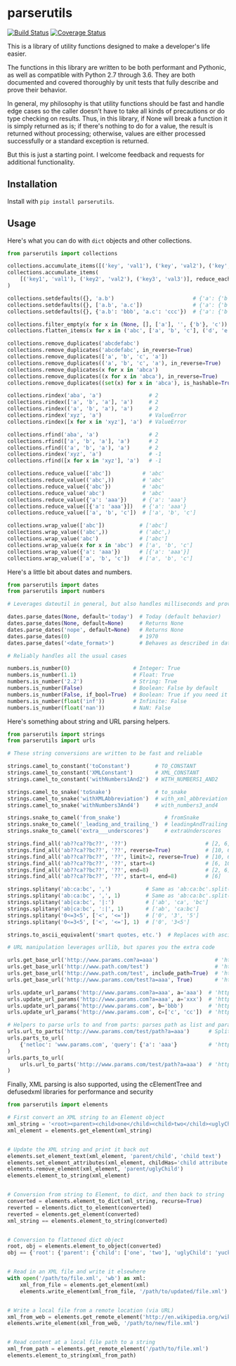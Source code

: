 # parserutils

[![Build Status](https://travis-ci.org/consbio/parserutils.png?branch=main)](https://travis-ci.org/consbio/parserutils)
[![Coverage Status](https://coveralls.io/repos/github/consbio/parserutils/badge.svg?branch=main)](https://coveralls.io/github/consbio/parserutils?branch=main)

This is a library of utility functions designed to make a developer's life easier.

The functions in this library are written to be both performant and Pythonic, as well as compatible with Python 2.7 through 3.6.
They are both documented and covered thoroughly by unit tests that fully describe and prove their behavior.

In general, my philosophy is that utility functions should be fast and handle edge cases so the caller doesn't have to take all kinds of precautions or do type checking on results.
Thus, in this library, if None will break a function it is simply returned as is; if there's nothing to do for a value, the result is returned without processing; otherwise, values are either processed successfully or a standard exception is returned.

But this is just a starting point. I welcome feedback and requests for additional functionality.


## Installation
Install with `pip install parserutils`.

## Usage

Here's what you can do with `dict` objects and other collections.
```python
from parserutils import collections

collections.accumulate_items([('key', 'val1'), ('key', 'val2'), ('key', 'val3')])   # {'key': ['val1', 'val2', 'val3']}
collections.accumulate_items(
    [('key1', 'val1'), ('key2', 'val2'), ('key3', 'val3')], reduce_each=True  # {'key1': 'val1', 'key2': 'val2', 'key3': 'val3'}
)

collections.setdefaults({}, 'a.b')                         # {'a': {'b': None}}
collections.setdefaults({}, ['a.b', 'a.c'])                # {'a': {'b': None, 'c': None}}
collections.setdefaults({}, {'a.b': 'bbb', 'a.c': 'ccc'})  # {'a': {'b': 'bbb', 'c': 'ccc'}}

collections.filter_empty(x for x in (None, [], ['a'], '', {'b'}, 'c'))      # [['a'], {'b'}, 'c']
collections.flatten_items(x for x in ('abc', ['a', 'b', 'c'], ('d', 'e')))  # ['abc', 'a', 'b', 'c', 'd', 'e']

collections.remove_duplicates('abcdefabc')                                 # 'abcdef'
collections.remove_duplicates('abcdefabc', in_reverse=True)                # 'defabc'
collections.remove_duplicates(['a', 'b', 'c', 'a'])                        # ['a', 'b', 'c']
collections.remove_duplicates(('a', 'b', 'c', 'a'), in_reverse=True)       # ('b', 'c', 'a')
collections.remove_duplicates(x for x in 'abca')                           # ['a', 'b', 'c']
collections.remove_duplicates((x for x in 'abca'), in_reverse=True)        # ['b', 'c', 'a']
collections.remove_duplicates((set(x) for x in 'abca'), is_hashable=True)  # [{'a'}, {'b'}, {'c'}]

collections.rindex('aba', 'a')               # 2
collections.rindex(['a', 'b', 'a'], 'a')     # 2
collections.rindex(('a', 'b', 'a'), 'a')     # 2
collections.rindex('xyz', 'a')               # ValueError
collections.rindex([x for x in 'xyz'], 'a')  # ValueError

collections.rfind('aba', 'a')                # 2
collections.rfind(['a', 'b', 'a'], 'a')      # 2
collections.rfind(('a', 'b', 'a'), 'a')      # 2
collections.rindex('xyz', 'a')               # -1
collections.rfind([x for x in 'xyz'], 'a')   # -1

collections.reduce_value(['abc'])          # 'abc'
collections.reduce_value(('abc',))         # 'abc'
collections.reduce_value({'abc'})          # 'abc'
collections.reduce_value('abc')            # 'abc'
collections.reduce_value({'a': 'aaa'})     # {'a': 'aaa'}
collections.reduce_value([{'a': 'aaa'}])   # {'a': 'aaa'}
collections.reduce_value(['a', 'b', 'c'])  # ['a', 'b', 'c']

collections.wrap_value(['abc'])           # ['abc']
collections.wrap_value(('abc',))          # ('abc',)
collections.wrap_value('abc')             # ['abc']
collections.wrap_value(x for x in 'abc')  # ['a', 'b', 'c']
collections.wrap_value({'a': 'aaa'})      # [{'a': 'aaa'}]
collections.wrap_value(['a', 'b', 'c'])   # ['a', 'b', 'c']
```

Here's a little bit about dates and numbers.
```python
from parserutils import dates
from parserutils import numbers

# Leverages dateutil in general, but also handles milliseconds and provides defaults

dates.parse_dates(None, default='today')  # Today (default behavior)
dates.parse_dates(None, default=None)     # Returns None
dates.parse_dates('nope', default=None)   # Returns None
dates.parse_dates(0)                      # 1970
dates.parse_dates('<date_format>')        # Behaves as described in dateutil library

# Reliably handles all the usual cases

numbers.is_number(0)                    # Integer: True
numbers.is_number(1.1)                  # Float: True
numbers.is_number('2.2')                # String: True
numbers.is_number(False)                # Boolean: False by default
numbers.is_number(False, if_bool=True)  # Boolean: True if you need it to
numbers.is_number(float('inf'))         # Infinite: False
numbers.is_number(float('nan'))         # NaN: False
```

Here's something about string and URL parsing helpers.
```python
from parserutils import strings
from parserutils import urls

# These string conversions are written to be fast and reliable

strings.camel_to_constant('toConstant')        # TO_CONSTANT
strings.camel_to_constant('XMLConstant')       # XML_CONSTANT
strings.camel_to_constant('withNumbers1And2')  # WITH_NUMBERS1_AND2

strings.camel_to_snake('toSnake')              # to_snake
strings.camel_to_snake('withXMLAbbreviation')  # with_xml_abbreviation
strings.camel_to_snake('withNumbers3And4')     # with_numbers3_and4

strings.snake_to_camel('from_snake')              # fromSnake
strings.snake_to_camel('_leading_and_trailing_')  # leadingAndTrailing
strings.snake_to_camel('extra___underscores')     # extraUnderscores

strings.find_all('ab??ca??bc??', '??')                         # [2, 6, 10]
strings.find_all('ab??ca??bc??', '??', reverse=True)           # [10, 6, 2]
strings.find_all('ab??ca??bc??', '??', limit=2, reverse=True)  # [10, 6]
strings.find_all('ab??ca??bc??', '??', start=4)                # [6, 10]
strings.find_all('ab??ca??bc??', '??', end=8)                  # [2, 6]
strings.find_all('ab??ca??bc??', '??', start=4, end=8)         # [6]

strings.splitany('ab:ca:bc', ',')           # Same as 'ab:ca:bc'.split(':')
strings.splitany('ab:ca:bc', ',', 1)        # Same as 'ab:ca:bc'.split(':', 1)
strings.splitany('ab|ca:bc', '|:')          # ['ab', 'ca', 'bc']
strings.splitany('ab|ca:bc', ':|', 1)       # ['ab', 'ca:bc']
strings.splitany('0<=3<5', ['<', '<='])     # ['0', '3', '5']
strings.splitany('0<=3<5', ['<', '<='], 1)  # ['0', '3<5']

strings.to_ascii_equivalent('smart quotes, etc.')  # Replaces with ascii quotes, etc.

# URL manipulation leverages urllib, but spares you the extra code

urls.get_base_url('http://www.params.com?a=aaa')                  # 'http://www.params.com'
urls.get_base_url('http://www.path.com/test')                     # 'http://www.path.com'
urls.get_base_url('http://www.path.com/test', include_path=True)  # 'http://www.path.com/test'
urls.get_base_url('http://www.params.com/test?a=aaa', True)       # 'http://www.params.com/test'

urls.update_url_params('http://www.params.com?a=aaa', a='aaa')  # 'http://www.params.com?a=aaa'
urls.update_url_params('http://www.params.com?a=aaa', a='xxx')  # 'http://www.params.com?a=xxx'
urls.update_url_params('http://www.params.com', b='bbb')        # 'http://www.params.com?b=bbb'
urls.update_url_params('http://www.params.com', c=['c', 'cc'])  # 'http://www.params.com?c=c&c=cc'

# Helpers to parse urls to and from parts: parses path as list and params as dict
urls.url_to_parts('http://www.params.com/test/path?a=aaa')      # SplitResult(..., path=['test', 'path'], query={'a': 'aaa'})
urls.parts_to_url(
    {'netloc': 'www.params.com', 'query': {'a': 'aaa'}          # 'http://www.params.com?a=aaa'
)
urls.parts_to_url(
    urls.url_to_parts('http://www.params.com/test/path?a=aaa')  # 'http://www.params.com/test/path?a=aaa'
)
```

Finally, XML parsing is also supported, using the cElementTree and defusedxml libraries for performance and security
```python
from parserutils import elements

# First convert an XML string to an Element object
xml_string = '<root><parent><child>one</child><child>two</child><uglyChild>yuck</uglyChild></parent></root>'
xml_element = elements.get_element(xml_string)


# Update the XML string and print it back out
elements.set_element_text(xml_element, 'parent/child', 'child text')
elements.set_element_attributes(xml_element, childHas='child attribute')
elements.remove_element(xml_element, 'parent/uglyChild')
elements.element_to_string(xml_element)


# Conversion from string to Element, to dict, and then back to string
converted = elements.element_to_dict(xml_string, recurse=True)
reverted = elements.dict_to_element(converted)
reverted = elements.get_element(converted)
xml_string == elements.element_to_string(converted)


# Conversion to flattened dict object
root, obj = elements.element_to_object(converted)
obj == {'root': {'parent': {'child': ['one', 'two'], 'uglyChild': 'yuck'}}}


# Read in an XML file and write it elsewhere
with open('/path/to/file.xml', 'wb') as xml:
    xml_from_file = elements.get_element(xml)
    elements.write_element(xml_from_file, '/path/to/updated/file.xml')


# Write a local file from a remote location (via URL)
xml_from_web = elements.get_remote_element('http://en.wikipedia.org/wiki/XML')
elements.write_element(xml_from_web, '/path/to/new/file.xml')


# Read content at a local file path to a string
xml_from_path = elements.get_remote_element('/path/to/file.xml')
elements.element_to_string(xml_from_path)
```
